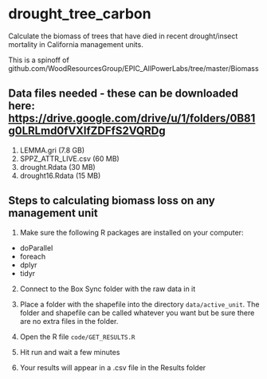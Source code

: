 # drought_tree_carbon
Calculate the biomass of trees that have died in recent drought/insect mortality in California management units.

This is a spinoff of github.com/WoodResourcesGroup/EPIC_AllPowerLabs/tree/master/Biomass

## Data files needed - these can be downloaded here: https://drive.google.com/drive/u/1/folders/0B81g0LRLmd0fVXlfZDFfS2VQRDg

1. LEMMA.gri (7.8 GB) 
2. SPPZ_ATTR_LIVE.csv (60 MB)
3. drought.Rdata (30 MB)
4. drought16.Rdata (15 MB)


## Steps to calculating biomass loss on any management unit
1. Make sure the following R packages are installed on your computer:

- doParallel
- foreach
- dplyr
- tidyr

2. Connect to the Box Sync folder with the raw data in it

2. Place a folder with the shapefile into the directory `data/active_unit`. The folder and shapefile can be called whatever you want but be sure there are no extra files in the folder.
3. Open the R file `code/GET_RESULTS.R`
4. Hit run and wait a few minutes
5. Your results will appear in a .csv file in the Results folder